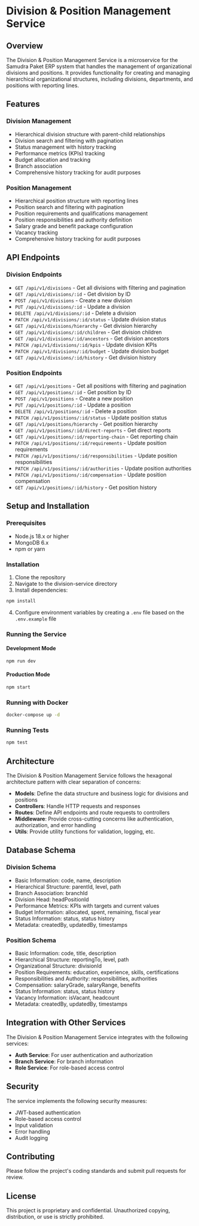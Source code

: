# Division & Position Management Service

## Overview

The Division & Position Management Service is a microservice for the Samudra Paket ERP system that handles the management of organizational divisions and positions. It provides functionality for creating and managing hierarchical organizational structures, including divisions, departments, and positions with reporting lines.

## Features

### Division Management

- Hierarchical division structure with parent-child relationships
- Division search and filtering with pagination
- Status management with history tracking
- Performance metrics (KPIs) tracking
- Budget allocation and tracking
- Branch association
- Comprehensive history tracking for audit purposes

### Position Management

- Hierarchical position structure with reporting lines
- Position search and filtering with pagination
- Position requirements and qualifications management
- Position responsibilities and authority definition
- Salary grade and benefit package configuration
- Vacancy tracking
- Comprehensive history tracking for audit purposes

## API Endpoints

### Division Endpoints

- `GET /api/v1/divisions` - Get all divisions with filtering and pagination
- `GET /api/v1/divisions/:id` - Get division by ID
- `POST /api/v1/divisions` - Create a new division
- `PUT /api/v1/divisions/:id` - Update a division
- `DELETE /api/v1/divisions/:id` - Delete a division
- `PATCH /api/v1/divisions/:id/status` - Update division status
- `GET /api/v1/divisions/hierarchy` - Get division hierarchy
- `GET /api/v1/divisions/:id/children` - Get division children
- `GET /api/v1/divisions/:id/ancestors` - Get division ancestors
- `PATCH /api/v1/divisions/:id/kpis` - Update division KPIs
- `PATCH /api/v1/divisions/:id/budget` - Update division budget
- `GET /api/v1/divisions/:id/history` - Get division history

### Position Endpoints

- `GET /api/v1/positions` - Get all positions with filtering and pagination
- `GET /api/v1/positions/:id` - Get position by ID
- `POST /api/v1/positions` - Create a new position
- `PUT /api/v1/positions/:id` - Update a position
- `DELETE /api/v1/positions/:id` - Delete a position
- `PATCH /api/v1/positions/:id/status` - Update position status
- `GET /api/v1/positions/hierarchy` - Get position hierarchy
- `GET /api/v1/positions/:id/direct-reports` - Get direct reports
- `GET /api/v1/positions/:id/reporting-chain` - Get reporting chain
- `PATCH /api/v1/positions/:id/requirements` - Update position requirements
- `PATCH /api/v1/positions/:id/responsibilities` - Update position responsibilities
- `PATCH /api/v1/positions/:id/authorities` - Update position authorities
- `PATCH /api/v1/positions/:id/compensation` - Update position compensation
- `GET /api/v1/positions/:id/history` - Get position history

## Setup and Installation

### Prerequisites

- Node.js 18.x or higher
- MongoDB 6.x
- npm or yarn

### Installation

1. Clone the repository
2. Navigate to the division-service directory
3. Install dependencies:

```bash
npm install
```

4. Configure environment variables by creating a `.env` file based on the `.env.example` file

### Running the Service

#### Development Mode

```bash
npm run dev
```

#### Production Mode

```bash
npm start
```

### Running with Docker

```bash
docker-compose up -d
```

### Running Tests

```bash
npm test
```

## Architecture

The Division & Position Management Service follows the hexagonal architecture pattern with clear separation of concerns:

- **Models**: Define the data structure and business logic for divisions and positions
- **Controllers**: Handle HTTP requests and responses
- **Routes**: Define API endpoints and route requests to controllers
- **Middleware**: Provide cross-cutting concerns like authentication, authorization, and error handling
- **Utils**: Provide utility functions for validation, logging, etc.

## Database Schema

### Division Schema

- Basic Information: code, name, description
- Hierarchical Structure: parentId, level, path
- Branch Association: branchId
- Division Head: headPositionId
- Performance Metrics: KPIs with targets and current values
- Budget Information: allocated, spent, remaining, fiscal year
- Status Information: status, status history
- Metadata: createdBy, updatedBy, timestamps

### Position Schema

- Basic Information: code, title, description
- Hierarchical Structure: reportingTo, level, path
- Organizational Structure: divisionId
- Position Requirements: education, experience, skills, certifications
- Responsibilities and Authority: responsibilities, authorities
- Compensation: salaryGrade, salaryRange, benefits
- Status Information: status, status history
- Vacancy Information: isVacant, headcount
- Metadata: createdBy, updatedBy, timestamps

## Integration with Other Services

The Division & Position Management Service integrates with the following services:

- **Auth Service**: For user authentication and authorization
- **Branch Service**: For branch information
- **Role Service**: For role-based access control

## Security

The service implements the following security measures:

- JWT-based authentication
- Role-based access control
- Input validation
- Error handling
- Audit logging

## Contributing

Please follow the project's coding standards and submit pull requests for review.

## License

This project is proprietary and confidential. Unauthorized copying, distribution, or use is strictly prohibited.

